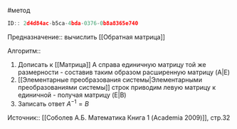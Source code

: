 #метод

```javascript
ID:: 2d4d84ac-b5ca-4bda-0376-0b8a8365e740
```

Предназначение:: вычислить [[Обратная матрица]]

Алгоритм:: 
1. Дописать к [[Матрица]] A справа единичную матрицу той же размерности - составив таким образом расширенную матрицу (A|E)
2. [[Элементарные преобразования системы|Элементарными преобразованиями системы]] строк приводим левую матрицу к единичной - получая матрицу (E|B)
3. Записать ответ $A^{-1}=B$


Источник:: [[Соболев А.Б. Математика Книга 1 (Academia 2009)]], стр.32